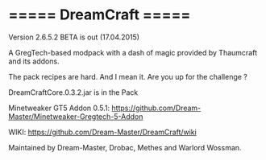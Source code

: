 ===== DreamCraft =====
=====================================================

Version 2.6.5.2 BETA is out (17.04.2015)

A GregTech-based modpack with a dash of magic provided by Thaumcraft and its addons.

The pack recipes are hard. And I mean it. Are you up for the challenge ?

DreamCraftCore.0.3.2.jar is in the Pack

Minetweaker GT5 Addon 0.5.1:
https://github.com/Dream-Master/Minetweaker-Gregtech-5-Addon

WIKI:
https://github.com/Dream-Master/DreamCraft/wiki

Maintained by Dream-Master, Drobac, Methes and Warlord Wossman.
